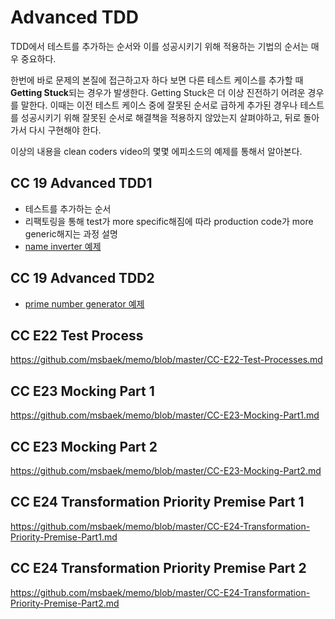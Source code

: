 # Advanced TDD

TDD에서 테스트를 추가하는 순서와 이를 성공시키기 위해 적용하는 기법의 순서는 매우 중요하다.

한번에 바로 문제의 본질에 접근하고자 하다 보면 다른 테스트 케이스를 추가할 때 **Getting Stuck**되는 경우가 발생한다. Getting Stuck은 더 이상 진전하기 어려운 경우를 말한다. 이때는 이전 테스트 케이스 중에 잘못된 순서로 급하게 추가된 경우나 테스트를 성공시키기 위해 잘못된 순서로 해결책을 적용하지 않았는지 살펴야하고, 뒤로 돌아가서 다시 구현해야 한다.

이상의 내용을 clean coders video의 몇몇 에피소드의 예제를 통해서 알아본다.

## CC 19 Advanced TDD1
- 테스트를 추가하는 순서
- 리팩토링을 통해 test가 more specific해짐에 따라 production code가 more generic해지는 과정 설명
- [name inverter 예제](https://github.com/msbaek/code-samples/commits/cc-19-name-inverter?page=2)

## CC 19 Advanced TDD2
- [prime number generator 예제](https://github.com/msbaek/primefactors)

## CC E22 Test Process
https://github.com/msbaek/memo/blob/master/CC-E22-Test-Processes.md

## CC E23 Mocking Part 1
https://github.com/msbaek/memo/blob/master/CC-E23-Mocking-Part1.md

## CC E23 Mocking Part 2
https://github.com/msbaek/memo/blob/master/CC-E23-Mocking-Part2.md

## CC E24 Transformation Priority Premise Part 1
https://github.com/msbaek/memo/blob/master/CC-E24-Transformation-Priority-Premise-Part1.md

## CC E24 Transformation Priority Premise Part 2
https://github.com/msbaek/memo/blob/master/CC-E24-Transformation-Priority-Premise-Part2.md
